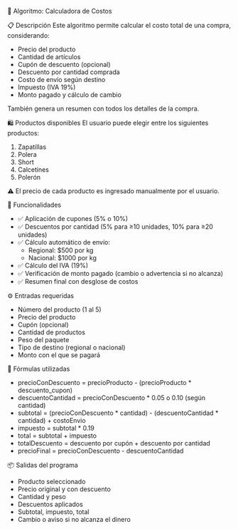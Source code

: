 🧮 Algoritmo: Calculadora de Costos

📋 Descripción
Este algoritmo permite calcular el costo total de una compra, considerando:
- Precio del producto
- Cantidad de artículos
- Cupón de descuento (opcional)
- Descuento por cantidad comprada
- Costo de envío según destino
- Impuesto (IVA 19%)
- Monto pagado y cálculo de cambio

También genera un resumen con todos los detalles de la compra.

🛍️ Productos disponibles
El usuario puede elegir entre los siguientes productos:
1. Zapatillas
2. Polera
3. Short
4. Calcetines
5. Polerón

⚠️ El precio de cada producto es ingresado manualmente por el usuario.

🧾 Funcionalidades
- ✅ Aplicación de cupones (5% o 10%)
- ✅ Descuentos por cantidad (5% para ≥10 unidades, 10% para ≥20 unidades)
- ✅ Cálculo automático de envío:
  - Regional: $500 por kg
  - Nacional: $1000 por kg
- ✅ Cálculo del IVA (19%)
- ✅ Verificación de monto pagado (cambio o advertencia si no alcanza)
- ✅ Resumen final con desglose de costos

⚙️ Entradas requeridas
- Número del producto (1 al 5)
- Precio del producto
- Cupón (opcional)
- Cantidad de productos
- Peso del paquete
- Tipo de destino (regional o nacional)
- Monto con el que se pagará

🧮 Fórmulas utilizadas
- precioConDescuento = precioProducto - (precioProducto * descuento_cupon)
- descuentoCantidad = precioConDescuento * 0.05 o 0.10 (según cantidad)
- subtotal = (precioConDescuento * cantidad) - (descuentoCantidad * cantidad) + costoEnvio
- impuesto = subtotal * 0.19
- total = subtotal + impuesto
- totalDescuento = descuento por cupón + descuento por cantidad
- precioFinal = precioConDescuento - descuentoCantidad

📦 Salidas del programa
- Producto seleccionado
- Precio original y con descuento
- Cantidad y peso
- Descuentos aplicados
- Subtotal, impuesto, total
- Cambio o aviso si no alcanza el dinero
